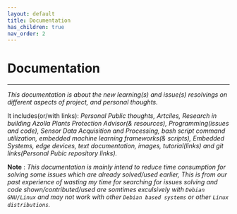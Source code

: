 ```yaml
---
layout: default
title: Documentation
has_children: true
nav_order: 2
---
```


# Documentation

---

*This documentation is about the new learning(s) and issue(s) resolvings on different aspects of project, and personal thoughts.* 

It includes(or/with links): *Personal Public thoughts, Artciles, Research in building Azolla Plants Protection Advisor(& resources), Programming(issues and code), Sensor Data Acquisition and Processing, bash script command utilization, embedded machine learning frameworks(& scripts), Embedded Systems, edge devices, text documentation, images, tutorial(links) and git links(Personal Pubic repository links).*

**Note** : *This documentation is mainly intend to reduce time consumption for solving some issues which are already solved/used earlier, This is from our past experience of wasting my time for searching for issues solving and code shown/contributed/used are somtimes exculsively with `Debian GNU/Linux` and may not work with other `Debian based systems` or other  `Linux distributions`.*


